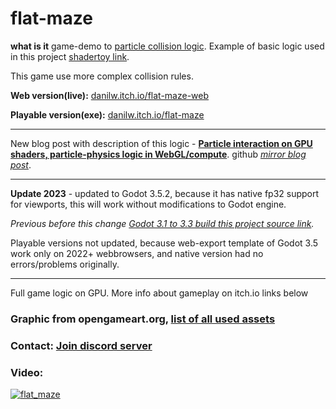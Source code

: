 # flat-maze

**what is it** game-demo to [particle collision logic](https://github.com/danilw/godot-utils-and-other). Example of basic logic used in this project [shadertoy link](https://www.shadertoy.com/view/tstSz7).

This game use more complex collision rules.

**Web version(live):** [danilw.itch.io/flat-maze-web](https://danilw.itch.io/flat-maze-web)

**Playable version(exe):** [danilw.itch.io/flat-maze](https://danilw.itch.io/flat-maze)

___

New blog post with description of this logic - [**Particle interaction on GPU shaders, particle-physics logic in WebGL/compute**](https://arugl.medium.com/particle-interaction-on-gpu-shaders-particle-physics-logic-in-webgl-compute-dc31a4e7b9cc). github [*mirror blog post*](https://danilw.github.io/blog/Particle_interaction_on_GPU_shaders_particle_physics/).

___

**Update 2023** - updated to Godot 3.5.2, because it has native fp32 support for viewports, this will work without modifications to Godot engine.

*Previous before this change [Godot 3.1 to 3.3 build this project source link](https://github.com/danilw/flat-maze/tree/294adbda84b0b74574afd1f2989fa07c928daed1).*

Playable versions not updated, because web-export template of Godot 3.5 work only on 2022+ webbrowsers, and native version had no errors/problems originally.
___

Full game logic on GPU. More info about gameplay on itch.io links below     

### Graphic from opengameart.org, [list of all used assets](https://github.com/danilw/flat-maze/blob/master/SOURCE_OF_GRAPHIC.md)

### Contact: [**Join discord server**](https://discord.gg/JKyqWgt)

### Video:

[![flat_maze](https://danilw.github.io/godot-utils-and-other/flat_maze_yt.png)](https://youtu.be/HawWnuMn1mc)
